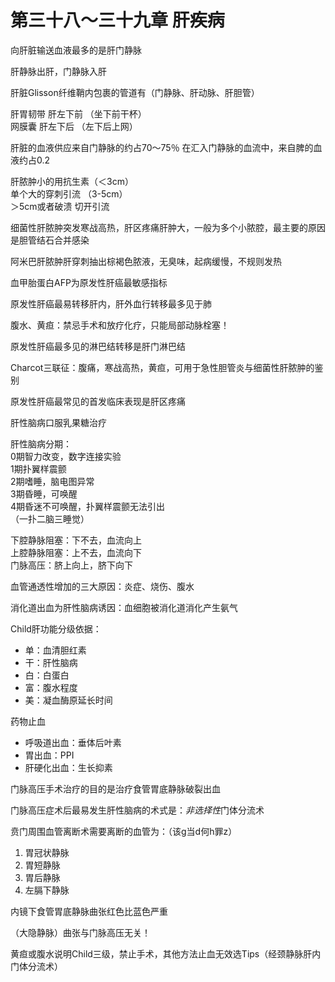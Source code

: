 # 第三十八～三十九章 肝疾病

向肝脏输送血液最多的是肝门静脉

肝静脉出肝，门静脉入肝

肝脏Glisson纤维鞘内包裹的管道有（门静脉、肝动脉、肝胆管）

肝胃韧带 肝左下前 （坐下前干杯）  
网膜囊 肝左下后 （左下后上网）

肝脏的血液供应来自门静脉的约占70～75％
在汇入门静脉的血流中，来自脾的血液约占0.2

肝脓肿小的用抗生素（＜3cm）  
单个大的穿刺引流 （3-5cm）  
＞5cm或者破溃  切开引流

细菌性肝脓肿突发寒战高热，肝区疼痛肝肿大，一般为多个小脓腔，最主要的原因是胆管结石合并感染

阿米巴肝脓肿肝穿刺抽出棕褐色脓液，无臭味，起病缓慢，不规则发热

血甲胎蛋白AFP为原发性肝癌最敏感指标

原发性肝癌最易转移肝内，肝外血行转移最多见于肺

腹水、黄疸：禁忌手术和放疗化疗，只能局部动脉栓塞！

原发性肝癌最多见的淋巴结转移是肝门淋巴结

Charcot三联征：腹痛，寒战高热，黄疸，可用于急性胆管炎与细菌性肝脓肿的鉴别

原发性肝癌最常见的首发临床表现是肝区疼痛

肝性脑病口服乳果糖治疗

肝性脑病分期：  
0期智力改变，数字连接实验  
1期扑翼样震颤  
2期嗜睡，脑电图异常  
3期昏睡，可唤醒  
4期昏迷不可唤醒，扑翼样震颤无法引出  
（一扑二脑三睡觉）

下腔静脉阻塞：下不去，血流向上  
上腔静脉阻塞：上不去，血流向下  
门脉高压：脐上向上，脐下向下

血管通透性增加的三大原因：炎症、烧伤、腹水

消化道出血为肝性脑病诱因：血细胞被消化道消化产生氨气

Child肝功能分级依据：

- 单：血清胆红素
- 干：肝性脑病
- 白：白蛋白
- 富：腹水程度
- 美：凝血酶原延长时间

药物止血

- 呼吸道出血：垂体后叶素
- 胃出血：PPI
- 肝硬化出血：生长抑素

门脉高压手术治疗的目的是治疗食管胃底静脉破裂出血

门脉高压症术后最易发生肝性脑病的术式是：*非选择性*门体分流术

贲门周围血管离断术需要离断的血管为：（该g当d何h罪z）

1. 胃冠状静脉
1. 胃短静脉
1. 胃后静脉
1. 左膈下静脉

内镜下食管胃底静脉曲张红色比蓝色严重

（大隐静脉）曲张与门脉高压无关！

黄疸或腹水说明Child三级，禁止手术，其他方法止血无效选Tips（经颈静脉肝内门体分流术）
